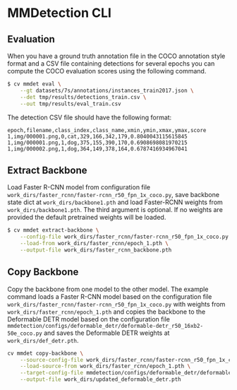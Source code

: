 # MMDetection CLI

## Evaluation

When you have a ground truth annotation file in the COCO annotation style format and a CSV file containing detections for several epochs you can compute the COCO evaluation scores using the following command.

```bash
$ cv mmdet eval \
    --gt datasets/7s/annotations/instances_train2017.json \
    --det tmp/results/detections_train.csv \
    --out tmp/results/eval_train.csv
```

The detection CSV file should have the following format:

```csv
epoch,filename,class_index,class_name,xmin,ymin,xmax,ymax,score
1,img/000001.png,0,cat,329,166,342,179,0.8040043115615845
1,img/000001.png,1,dog,375,155,390,170,0.6908698081970215
1,img/000002.png,1,dog,364,149,378,164,0.6787416934967041
```

## Extract Backbone

Load Faster R-CNN model from configuration file `work_dirs/faster_rcnn/faster-rcnn_r50_fpn_1x_coco.py`, save backbone state dict at `work_dirs/backbone1.pth` and load Faster-RCNN weights from `work_dirs/backbone1.pth`. The third argument is optional. If no weights are provided the default pretrained weights will be loaded.

```bash
$ cv mmdet extract-backbone \
    --config-file work_dirs/faster_rcnn/faster-rcnn_r50_fpn_1x_coco.py \
    --load-from work_dirs/faster_rcnn/epoch_1.pth \
    --output-file work_dirs/faster_rcnn_backbone.pth
```

## Copy Backbone

Copy the backbone from one model to the other model. The example command loads a Faster R-CNN model based on the configuration file `work_dirs/faster_rcnn/faster-rcnn_r50_fpn_1x_coco.py` with weights from `work_dirs/faster_rcnn/epoch_1.pth` and copies the backbone to the Deformable DETR model based on the configuration file `mmdetection/configs/deformable_detr/deformable-detr_r50_16xb2-50e_coco.py` and saves the Deformable DETR weights at `work_dirs/def_detr.pth`.

```bash
cv mmdet copy-backbone \
    --source-config-file work_dirs/faster_rcnn/faster-rcnn_r50_fpn_1x_coco.py \
    --load-source-from work_dirs/faster_rcnn/epoch_1.pth \
    --target-config-file mmdetection/configs/deformable_detr/deformable-detr_r50_16xb2-50e_coco.py \
    --output-file work_dirs/updated_deformable_detr.pth
```

